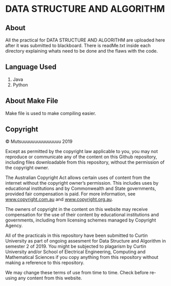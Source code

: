 # DATA STRUCTURE AND ALGORITHM

## About
All the practical for DATA STRUCTURE AND ALGORITHM are uploaded here after it was submitted to blackboard.
There is readMe.txt inside each directory explaining whats need to be done and the flaws with the code. 

## Language Used
1. Java 
2. Python 

## About Make File
Make file is used to make compiling easier.

## Copyright
© Mutsuuuuuuuuuuuuuuu 2019

Except as permitted by the copyright law applicable to you, you may not reproduce or communicate any of the content on this Github repository, including files downloadable from this repository, without the permission of the copyright owner.

The Australian Copyright Act allows certain uses of content from the internet without the copyright owner’s permission. This includes uses by educational institutions and by Commonwealth and State governments, provided fair compensation is paid. For more information, see www.copyright.com.au and www.copyright.org.au.

The owners of copyright in the content on this website may receive compensation for the use of their content by educational institutions and governments, including from licensing schemes managed by Copyright Agency.

All of the practicals in this repository have been submitted to Curtin University as part of ongoing assesment for Data Structure and Algorithm in semester 2 of 2019. You might be subjected to plagarism by Curtin University and/or School of Electrical Engineering, Computing and Mathematical Sciences if you copy anything from this repository without making a reference to this repository.

We may change these terms of use from time to time. Check before re-using any content from this website.
